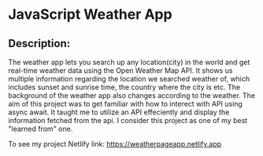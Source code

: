 # JavaScript Weather App


## Description:
The weather app lets you search up any location(city) in the world and get real-time weather data using the Open Weather Map API. It shows us multiple information regarding the location we searched weather of, which includes sunset and sunrise time, the country where the city is etc. The background of the weather app also changes according to the weather. 
The aim of this project was to get familiar with how to interect with API using async await. It taught me to utilize an API effeciently and display the information fetched from the api. I consider this project as one of my best "learned from" one.


To see my project
Netlify link: https://weatherpageapp.netlify.app
